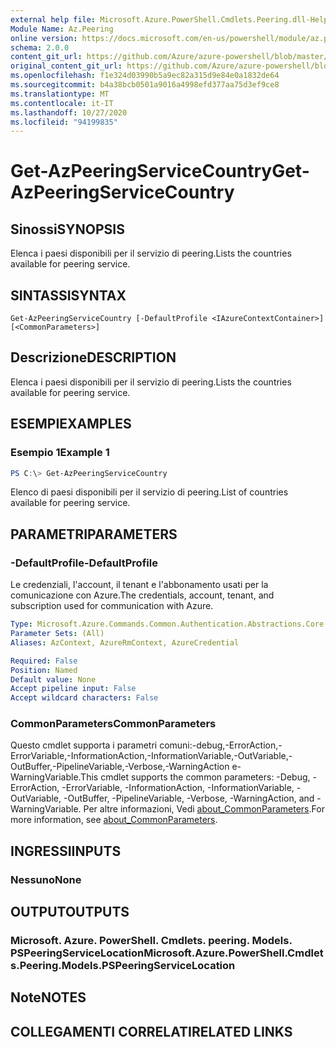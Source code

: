 ```yaml
---
external help file: Microsoft.Azure.PowerShell.Cmdlets.Peering.dll-Help.xml
Module Name: Az.Peering
online version: https://docs.microsoft.com/en-us/powershell/module/az.peering/get-azpeeringservicecountry
schema: 2.0.0
content_git_url: https://github.com/Azure/azure-powershell/blob/master/src/Peering/Peering/help/Get-AzPeeringServiceCountry.md
original_content_git_url: https://github.com/Azure/azure-powershell/blob/master/src/Peering/Peering/help/Get-AzPeeringServiceCountry.md
ms.openlocfilehash: f1e324d03990b5a9ec82a315d9e84e0a1832de64
ms.sourcegitcommit: b4a38bcb0501a9016a4998efd377aa75d3ef9ce8
ms.translationtype: MT
ms.contentlocale: it-IT
ms.lasthandoff: 10/27/2020
ms.locfileid: "94199835"
---
```

# <span data-ttu-id="1c78d-101">Get-AzPeeringServiceCountry</span><span class="sxs-lookup"><span data-stu-id="1c78d-101">Get-AzPeeringServiceCountry</span></span>

## <span data-ttu-id="1c78d-102">Sinossi</span><span class="sxs-lookup"><span data-stu-id="1c78d-102">SYNOPSIS</span></span>
<span data-ttu-id="1c78d-103">Elenca i paesi disponibili per il servizio di peering.</span><span class="sxs-lookup"><span data-stu-id="1c78d-103">Lists the countries available for peering service.</span></span>

## <span data-ttu-id="1c78d-104">SINTASSI</span><span class="sxs-lookup"><span data-stu-id="1c78d-104">SYNTAX</span></span>

```
Get-AzPeeringServiceCountry [-DefaultProfile <IAzureContextContainer>] [<CommonParameters>]
```

## <span data-ttu-id="1c78d-105">Descrizione</span><span class="sxs-lookup"><span data-stu-id="1c78d-105">DESCRIPTION</span></span>
<span data-ttu-id="1c78d-106">Elenca i paesi disponibili per il servizio di peering.</span><span class="sxs-lookup"><span data-stu-id="1c78d-106">Lists the countries available for peering service.</span></span>

## <span data-ttu-id="1c78d-107">ESEMPI</span><span class="sxs-lookup"><span data-stu-id="1c78d-107">EXAMPLES</span></span>

### <span data-ttu-id="1c78d-108">Esempio 1</span><span class="sxs-lookup"><span data-stu-id="1c78d-108">Example 1</span></span>
```powershell
PS C:\> Get-AzPeeringServiceCountry
```

<span data-ttu-id="1c78d-109">Elenco di paesi disponibili per il servizio di peering.</span><span class="sxs-lookup"><span data-stu-id="1c78d-109">List of countries available for peering service.</span></span>

## <span data-ttu-id="1c78d-110">PARAMETRI</span><span class="sxs-lookup"><span data-stu-id="1c78d-110">PARAMETERS</span></span>

### <span data-ttu-id="1c78d-111">-DefaultProfile</span><span class="sxs-lookup"><span data-stu-id="1c78d-111">-DefaultProfile</span></span>
<span data-ttu-id="1c78d-112">Le credenziali, l'account, il tenant e l'abbonamento usati per la comunicazione con Azure.</span><span class="sxs-lookup"><span data-stu-id="1c78d-112">The credentials, account, tenant, and subscription used for communication with Azure.</span></span>

```yaml
Type: Microsoft.Azure.Commands.Common.Authentication.Abstractions.Core.IAzureContextContainer
Parameter Sets: (All)
Aliases: AzContext, AzureRmContext, AzureCredential

Required: False
Position: Named
Default value: None
Accept pipeline input: False
Accept wildcard characters: False
```

### <span data-ttu-id="1c78d-113">CommonParameters</span><span class="sxs-lookup"><span data-stu-id="1c78d-113">CommonParameters</span></span>
<span data-ttu-id="1c78d-114">Questo cmdlet supporta i parametri comuni:-debug,-ErrorAction,-ErrorVariable,-InformationAction,-InformationVariable,-OutVariable,-OutBuffer,-PipelineVariable,-Verbose,-WarningAction e-WarningVariable.</span><span class="sxs-lookup"><span data-stu-id="1c78d-114">This cmdlet supports the common parameters: -Debug, -ErrorAction, -ErrorVariable, -InformationAction, -InformationVariable, -OutVariable, -OutBuffer, -PipelineVariable, -Verbose, -WarningAction, and -WarningVariable.</span></span> <span data-ttu-id="1c78d-115">Per altre informazioni, Vedi [about_CommonParameters](http://go.microsoft.com/fwlink/?LinkID=113216).</span><span class="sxs-lookup"><span data-stu-id="1c78d-115">For more information, see [about_CommonParameters](http://go.microsoft.com/fwlink/?LinkID=113216).</span></span>

## <span data-ttu-id="1c78d-116">INGRESSI</span><span class="sxs-lookup"><span data-stu-id="1c78d-116">INPUTS</span></span>

### <span data-ttu-id="1c78d-117">Nessuno</span><span class="sxs-lookup"><span data-stu-id="1c78d-117">None</span></span>

## <span data-ttu-id="1c78d-118">OUTPUT</span><span class="sxs-lookup"><span data-stu-id="1c78d-118">OUTPUTS</span></span>

### <span data-ttu-id="1c78d-119">Microsoft. Azure. PowerShell. Cmdlets. peering. Models. PSPeeringServiceLocation</span><span class="sxs-lookup"><span data-stu-id="1c78d-119">Microsoft.Azure.PowerShell.Cmdlets.Peering.Models.PSPeeringServiceLocation</span></span>

## <span data-ttu-id="1c78d-120">Note</span><span class="sxs-lookup"><span data-stu-id="1c78d-120">NOTES</span></span>

## <span data-ttu-id="1c78d-121">COLLEGAMENTI CORRELATI</span><span class="sxs-lookup"><span data-stu-id="1c78d-121">RELATED LINKS</span></span>
